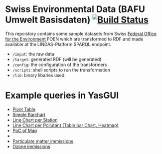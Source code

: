 # Swiss Environmental Data (BAFU Umwelt Basisdaten) [![Build Status](https://travis-ci.org/lindas-uc/bafu_ubd.svg)](https://travis-ci.org/lindas-uc/bafu_ubd)

This repoistory contains some sample datasets from Swiss [Federal Office for the Environment](http://www.bafu.admin.ch) FOEN which are transformed to RDF and made available at the LINDAS-Platform SPARQL endpoint.

* `/input`: the raw data
* `/target`: generated RDF (will be generated)
* `/config`: the configuration of the transformers
* `/scripts`: shell scripts to run the transformation
* `/lib`: binary libaries used


# Example queries in YasGUI

* [Pivot Table](http://yasgui.org/short/V1idNPO-e)
* [Simple Barchart](http://yasgui.org/short/4ybE4v_-x)
* [Line Chart per Station](http://yasgui.org/short/4yCJwD_Wg)
* [Line Chart per Pollutant (Table bar Chart, Heatmap)](http://yasgui.org/short/EyRaEw_Zx )
* [PoC of Map](http://yasgui.org/short/EyonYU_Zx)
* 
* [Particulate matter immissions](http://yasgui.org/#query=PREFIX+rdf%3A+%3Chttp%3A%2F%2Fwww.w3.org%2F1999%2F02%2F22-rdf-syntax-ns%23%3E%0APREFIX+rdfs%3A+%3Chttp%3A%2F%2Fwww.w3.org%2F2000%2F01%2Frdf-schema%23%3E%0APREFIX+xsd%3A+%3Chttp%3A%2F%2Fwww.w3.org%2F2001%2FXMLSchema%23%3E%0A%0APREFIX+u28%3A+%3Chttp%3A%2F%2Fenvironment.data.admin.ch%2Fubd%2F28%2F%3E%0APREFIX+station%3A+%3Chttp%3A%2F%2Fenvironment.data.admin.ch%2Fubd%2F28%2Fstation%2F%3E%0APREFIX+pollutant%3A+%3Chttp%3A%2F%2Fenvironment.data.admin.ch%2Fubd%2F28%2Fpollutant%2F%3E%0APREFIX+aggregation%3A+%3Chttp%3A%2F%2Fenvironment.data.admin.ch%2Fubd%2F28%2Faggregation%2F%3E%0APREFIX+ex%3A+%3Chttp%3A%2F%2Fexample.org%2F%3E%0A%0A%0ASELECT+%09substr(xsd%3Astring(%3Fy)%2C+46%2C+4)+as+%3Fyear%2C%0A%09%09AVG(%3FmeasurementCityTraffic)+as+%3FCity_Traffic%2C%0A%09%09AVG(%3FmeasurementSuburb)+as+%3FSuburb%2C%0A%09%09AVG(%3FmeasurementCity)+as+%3FCity%2C%0A%09%09AVG(%3FmeasurementJuraPrealps)+as+%3FJuraPrealps%2C%0A%09%09AVG(%3FmeasurementRural)+as+%3FRural%2C%0A%09%09'20'%5E%5Exsd%3Adecimal+as+%3FImmision_Limit%0AWHERE%0A%7B%0A++VALUES+(%3Fpollutant)+%7B+(pollutant%3Apm10)+%7D%0A++VALUES+(%3Faggregation)+%7B+(aggregation%3Aannualmean)+%7D%0A++%7B%0A++++VALUES+(%3FstationsCityTraffic)+%7B+(+station%3AbeBER+)+(+station%3AvdLAU+)+%7D%0A++++%3Fm+a+ex%3AMeasurement.%0A++++%3Fm+ex%3Apollutant+%3Fpollutant.%0A++++%3Fm+ex%3Aaggregation+%3Faggregation.%0A++++%3Fm+ex%3Ameasurement+%3FmeasurementCityTraffic.%0A++++%3Fm+ex%3Ayear+%3Fy.%0A++++%3Fm+ex%3Astation+%3FstationsCityTraffic.%0A++%7D%0A++UNION%0A++%7B%0A++++VALUES+(%3FstationsCity)+%7B+(+station%3AtiLUG++)+(+station%3AzhZUE+)+%7D%0A++++%3Fm+a+ex%3AMeasurement.%0A++++%3Fm+ex%3Apollutant+%3Fpollutant.%0A++++%3Fm+ex%3Aaggregation+%3Faggregation.%0A++++%3Fm+ex%3Ameasurement+%3FmeasurementCity.%0A++++%3Fm+ex%3Ayear+%3Fy.%0A++++%3Fm+ex%3Astation+%3FstationsCity.%0A++%7D%0A++UNION%0A++%7B%0A++++VALUES+(%3FstationsSuburb)+%7B+(+station%3AblBAS+++)+(+station%3AzhDUE+)+%7D%0A++++%3Fm+a+ex%3AMeasurement.%0A++++%3Fm+ex%3Apollutant+%3Fpollutant.%0A++++%3Fm+ex%3Aaggregation+%3Faggregation.%0A++++%3Fm+ex%3Ameasurement+%3FmeasurementSuburb.%0A++++%3Fm+ex%3Ayear+%3Fy.%0A++++%3Fm+ex%3Astation+%3FstationsSuburb.%0A++%7D%0A++UNION%0A++%7B%0A++++VALUES+(%3FstationsJuraPrealps)+%7B+(+station%3AneCHA+)+(+station%3AszRIG+)+%7D%0A++++%3Fm+a+ex%3AMeasurement.%0A++++%3Fm+ex%3Apollutant+%3Fpollutant.%0A++++%3Fm+ex%3Aaggregation+%3Faggregation.%0A++++%3Fm+ex%3Ameasurement+%3FmeasurementJuraPrealps.%0A++++%3Fm+ex%3Ayear+%3Fy.%0A++++%3Fm+ex%3Astation+%3FstationsJuraPrealps.%0A++%7D%0A++UNION%0A++%7B%0A++++VALUES+(%3FstationsRural)+%7B+(+station%3AvdPAY+)+(+station%3AtgTAE++)+%7D%0A++++%3Fm+a+ex%3AMeasurement.%0A++++%3Fm+ex%3Apollutant+%3Fpollutant.%0A++++%3Fm+ex%3Aaggregation+%3Faggregation.%0A++++%3Fm+ex%3Ameasurement+%3FmeasurementRural.%0A++++%3Fm+ex%3Ayear+%3Fy.%0A++++%3Fm+ex%3Astation+%3FstationsRural.%0A++%7D%0A%7D%0AGROUP+BY+(%3Fy)%0AORDER+BY+(%3Fy)%0A&contentTypeConstruct=text%2Fturtle&contentTypeSelect=application%2Fsparql-results%2Bjson&endpoint=http%3A%2F%2Ftest.lindas-data.ch%2Fsparql&requestMethod=POST&tabTitle=Query&headers=%7B%7D&outputFormat=gchart&outputSettings=%7B%22chartConfig%22%3A%7B%22options%22%3A%7B%22hAxis%22%3A%7B%22useFormatFromData%22%3Atrue%2C%22viewWindow%22%3Anull%2C%22minValue%22%3Anull%2C%22maxValue%22%3Anull%2C%22viewWindowMode%22%3Anull%2C%22slantedTextAngle%22%3A60%2C%22slantedText%22%3Atrue%2C%22title%22%3A%22Feinstaub+(PM10)%3A+Jahresmittel+in+%C2%B5g%2Fm%C2%B3%22%7D%2C%22vAxes%22%3A%5B%7B%22useFormatFromData%22%3Atrue%2C%22viewWindow%22%3A%7B%22max%22%3Anull%2C%22min%22%3Anull%7D%2C%22minValue%22%3Anull%2C%22maxValue%22%3Anull%7D%2C%7B%22useFormatFromData%22%3Atrue%2C%22viewWindow%22%3A%7B%22max%22%3Anull%2C%22min%22%3Anull%7D%2C%22minValue%22%3Anull%2C%22maxValue%22%3Anull%7D%5D%2C%22curveType%22%3A%22%22%2C%22animation%22%3A%7B%22duration%22%3A500%7D%2C%22booleanRole%22%3A%22certainty%22%2C%22lineWidth%22%3A2%2C%22legend%22%3A%22right%22%2C%22width%22%3A600%2C%22height%22%3A371%2C%22series%22%3A%7B%220%22%3A%7B%22lineWidth%22%3A2%7D%2C%221%22%3A%7B%22lineWidth%22%3A2%7D%7D%2C%22title%22%3A%22Kernindikator+Feinstaub-Immissionen%22%7D%2C%22state%22%3A%7B%7D%2C%22view%22%3A%7B%7D%2C%22isDefaultVisualization%22%3Afalse%2C%22chartType%22%3A%22LineChart%22%2C%22chartName%22%3A%22Kernindikator+Feinstaub-Immissionen%22%7D%2C%22motionChartState%22%3Anull%7D)
* [Ozone immissions](http://yasgui.org/#query=PREFIX+rdf%3A+%3Chttp%3A%2F%2Fwww.w3.org%2F1999%2F02%2F22-rdf-syntax-ns%23%3E%0APREFIX+rdfs%3A+%3Chttp%3A%2F%2Fwww.w3.org%2F2000%2F01%2Frdf-schema%23%3E%0APREFIX+xsd%3A+%3Chttp%3A%2F%2Fwww.w3.org%2F2001%2FXMLSchema%23%3E%0A%0APREFIX+u28%3A+%3Chttp%3A%2F%2Fenvironment.data.admin.ch%2Fubd%2F28%2F%3E%0APREFIX+station%3A+%3Chttp%3A%2F%2Fenvironment.data.admin.ch%2Fubd%2F28%2Fstation%2F%3E%0APREFIX+pollutant%3A+%3Chttp%3A%2F%2Fenvironment.data.admin.ch%2Fubd%2F28%2Fpollutant%2F%3E%0APREFIX+aggregation%3A+%3Chttp%3A%2F%2Fenvironment.data.admin.ch%2Fubd%2F28%2Faggregation%2F%3E%0APREFIX+ex%3A+%3Chttp%3A%2F%2Fexample.org%2F%3E%0A%0A%0ASELECT+%09substr(xsd%3Astring(%3Fy)%2C+46%2C+4)+as+%3Fyear%2C%0A%09%09AVG(%3FmeasurementNorth)+as+%3FAlps_North%2C%0A%09%09AVG(%3FmeasurementSouth)+as+%3FAlps_South%2C%0A%09%09'100'%5E%5Exsd%3Adecimal+as+%3FImmision_Limit%0AWHERE%0A%7B%0A++VALUES+(%3Fpollutant)+%7B+(pollutant%3AO3)+%7D%0A++VALUES+(%3Faggregation)+%7B+(aggregation%3Amax98pvaluemonth)+%7D%0A++%7B%0A++++VALUES+(%3FstationsNorth)+%7B+(+station%3AblBAS+)+(+station%3AzhDUE+)+(+station%3AvdPAY+)+(+station%3AtgTAE+)++(+station%3AzhZUE+)+%7D%0A++++%3Fm+a+ex%3AMeasurement.%0A++++%3Fm+ex%3Apollutant+%3Fpollutant.%0A++++%3Fm+ex%3Aaggregation+%3Faggregation.%0A++++%3Fm+ex%3Astation+%3FstationsNorth.%0A++++%3Fm+ex%3Ameasurement+%3FmeasurementNorth.%0A++++%3Fm+ex%3Ayear+%3Fy.%0A++%7D%0A++UNION%0A++%7B%0A++++VALUES+(%3FstationsSouth)+%7B+(+station%3AtiLUG++)+(+station%3AtiMAG+)+%7D%0A++++%3Fm+a+ex%3AMeasurement.%0A++++%3Fm+ex%3Apollutant+%3Fpollutant.%0A++++%3Fm+ex%3Aaggregation+%3Faggregation.%0A++++%3Fm+ex%3Astation+%3FstationsSouth.%0A++++%3Fm+ex%3Ameasurement+%3FmeasurementSouth.%0A++++%3Fm+ex%3Ayear+%3Fy.%0A++%7D%0A%7D%0AGROUP+BY+(%3Fy)%0AORDER+BY+(%3Fy)%0A&contentTypeConstruct=text%2Fturtle&contentTypeSelect=application%2Fsparql-results%2Bjson&endpoint=http%3A%2F%2Ftest.lindas-data.ch%2Fsparql&requestMethod=POST&tabTitle=Query&headers=%7B%7D&outputFormat=gchart&outputSettings=%7B%22chartConfig%22%3A%7B%22options%22%3A%7B%22hAxis%22%3A%7B%22useFormatFromData%22%3Atrue%2C%22slantedTextAngle%22%3A60%2C%22slantedText%22%3Atrue%2C%22title%22%3A%22Ozon%3A+Max.+98-Perzentil+in+%C2%B5g%2Fm%C2%B3%22%2C%22minValue%22%3Anull%2C%22maxValue%22%3Anull%2C%22viewWindow%22%3Anull%2C%22viewWindowMode%22%3Anull%7D%2C%22vAxes%22%3A%5B%7B%22useFormatFromData%22%3Atrue%2C%22viewWindow%22%3A%7B%22max%22%3Anull%2C%22min%22%3Anull%7D%2C%22minValue%22%3Anull%2C%22maxValue%22%3Anull%7D%2C%7B%22useFormatFromData%22%3Atrue%2C%22viewWindow%22%3A%7B%22max%22%3Anull%2C%22min%22%3Anull%7D%2C%22minValue%22%3Anull%2C%22maxValue%22%3Anull%7D%5D%2C%22animation%22%3A%7B%22duration%22%3A500%7D%2C%22booleanRole%22%3A%22certainty%22%2C%22lineWidth%22%3A2%2C%22legend%22%3A%22top%22%2C%22width%22%3A600%2C%22height%22%3A371%2C%22series%22%3A%7B%220%22%3A%7B%22errorBars%22%3A%7B%22errorType%22%3A%22none%22%7D%7D%2C%221%22%3A%7B%7D%7D%2C%22interpolateNulls%22%3Afalse%2C%22domainAxis%22%3A%7B%22direction%22%3A1%7D%2C%22curveType%22%3A%22%22%2C%22title%22%3A%22Kernindikator+Ozon-Immissionen%22%7D%2C%22state%22%3A%7B%7D%2C%22view%22%3A%7B%7D%2C%22isDefaultVisualization%22%3Afalse%2C%22chartType%22%3A%22LineChart%22%2C%22chartName%22%3A%22Kernindikator+Feinstaub-Immissionen%22%7D%2C%22motionChartState%22%3Anull%7D)

